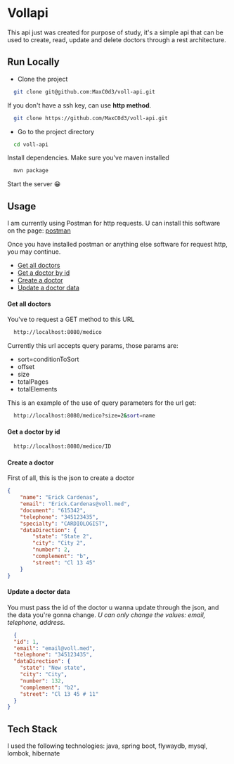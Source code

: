 # Vollapi
This api just was created for purpose of study, it's a simple api that can be used to create, read, update and delete doctors through a rest architecture.

## Run Locally

- Clone the project

```bash
  git clone git@github.com:MaxC0d3/voll-api.git
```

If you don't have a ssh key, can use **http method**.

```bash
  git clone https://github.com/MaxC0d3/voll-api.git
```


- Go to the project directory

```bash
  cd voll-api
```

Install dependencies. Make sure you've maven installed

```bash
  mvn package 
```

Start the server 😁


## Usage

I am currently using Postman for http requests. U can install this software on the page: [postman](https://www.postman.com/)

Once you have installed postman or anything else software for request http, you may continue.


- [Get all doctors](#Get-all-doctors)
- [Get a doctor by id](#Get-a-doctor-by-id)
- [Create a doctor](#Create-a-doctor)
- [Update a doctor data](#Update-a-doctor-data)

#### Get all doctors

You've to request a GET method to this URL

```bash
  http://localhost:8080/medico
```

Currently this url accepts query params, those params are:

- sort=conditionToSort
- offset
- size
- totalPages
- totalElements

This is an example of the use of query parameters for the url get:

```bash
  http://localhost:8080/medico?size=2&sort=name
```

#### Get a doctor by id

```bash
  http://localhost:8080/medico/ID
```


#### Create a doctor

First of all, this is the json to create a doctor

```json
{
    "name": "Erick Cardenas",
    "email": "Erick.Cardenas@voll.med",
    "document": "615342",
    "telephone": "345123435",
    "specialty": "CARDIOLOGIST",
    "dataDirection": {
        "state": "State 2",
        "city": "City 2",
        "number": 2,
        "complement": "b",
        "street": "Cl 13 45"
    } 
}
```

#### Update a doctor data

You must pass the id of the doctor u wanna update through the json, and the data you're gonna change. *U can only change the values: email, telephone, address.*

```json
  {
  "id": 1,
  "email": "email@voll.med",
  "telephone": "345123435",
  "dataDirection": {
    "state": "New state",
    "city": "City",
    "number": 132,
    "complement": "b2",
    "street": "Cl 13 45 # 11"
  }
}
```

## Tech Stack

I used the following technologies: java, spring boot, flywaydb, mysql, lombok, hibernate
